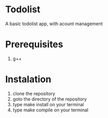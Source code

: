 # Todolist
A basic todolist app, with acount management

# Prerequisites
1. g++

# Instalation
1. clone the repository
2. goto the directory of the repository 
3. type make install on your terminal
4. type make compile on your terminal

